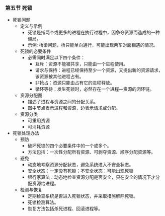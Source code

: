 ### 第五节 死锁
- 死锁问题
  - 定义与示例
    - 死锁是指两个或更多的进程在执行过程中，因争夺资源而造成的一种僵局。
    - 示例: 桥梁问题，桥只能单向通行，可能出现两车对面相遇的情况。
  - 死锁的必要条件
    - 必需同时满足以下四个条件：
      - 互斥：资源不能被共享，只能由一个进程使用。
      - 请求与保持：进程已经保持至少一个资源，又提出新的资源请求，该资源被其他进程占有。
      - 非抢占：资源只能由占有它的进程释放。
      - 循环等待：发生死锁时，必然存在一个进程—资源的闭环链。
  - 资源分配图
    - 描述了进程与资源之间的分配关系。
    - 图中节点表示进程和资源，边表示请求或分配。
  - 资源分类
    - 可重用资源
    - 可消耗资源
- 死锁处理办法
  - 预防
    - 破坏死锁的四个必要条件中的一个或多个。
    - 方法包括：一次性分配所有资源、可剥夺资源、顺序分配资源等。
  - 避免
    - 动态地考察资源分配状态，避免系统进入不安全状态。
    - 安全状态：一定没有死锁；不安全状态：可能出现死锁
    - 银行家算法：动态地检查资源分配是否安全，只在安全的情况下才分配资源给进程。
  - 检测与恢复
    - 定期检查系统是否进入死锁状态，并采取措施解除死锁。
    - 死锁检测算法。
    - 恢复方法包括杀死进程、回滚进程等。




